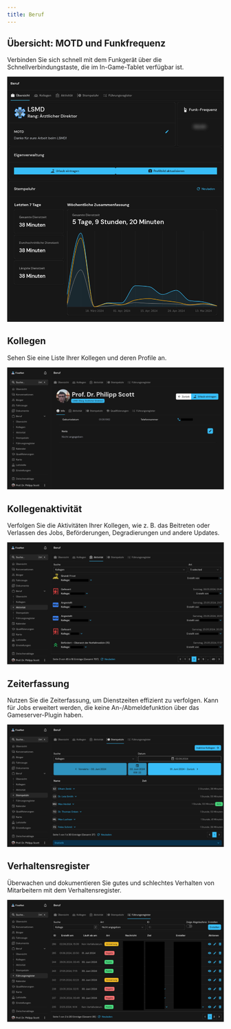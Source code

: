```yaml
---
title: Beruf
---
```


## Übersicht: MOTD und Funkfrequenz

Verbinden Sie sich schnell mit dem Funkgerät über die Schnellverbindungstaste, die im In-Game-Tablet verfügbar ist.

![Feature Beruf - Übersicht](/images/screenshots/features-jobs.png)

## Kollegen

Sehen Sie eine Liste Ihrer Kollegen und deren Profile an.

![Feature Beruf - Kollegenprofil](/images/screenshots/features-jobs-colleague.png)

## Kollegenaktivität

Verfolgen Sie die Aktivitäten Ihrer Kollegen, wie z. B. das Beitreten oder Verlassen des Jobs, Beförderungen, Degradierungen und andere Updates.

![Feature Beruf - Aktivität](/images/screenshots/features-jobs-activity.png)

## Zeiterfassung

Nutzen Sie die Zeiterfassung, um Dienstzeiten effizient zu verfolgen. Kann für Jobs erweitert werden, die keine An-/Abmeldefunktion über das Gameserver-Plugin haben.

![Feature Beruf - Zeiterfassung](/images/screenshots/features-jobs-timeclock.png)

## Verhaltensregister

Überwachen und dokumentieren Sie gutes und schlechtes Verhalten von Mitarbeitern mit dem Verhaltensregister.

![Feature Beruf - Verhaltensregister](/images/screenshots/features-jobs-conductregister.png)
